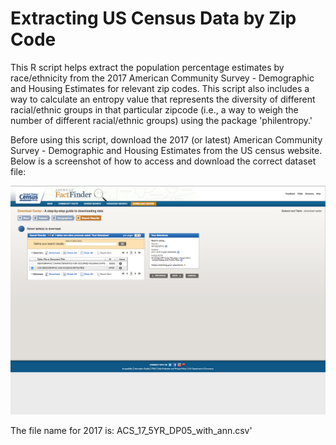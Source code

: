 # Extracting US Census Data by Zip Code

This R script helps extract the population percentage estimates by race/ethnicity from the 2017 American Community Survey - Demographic and Housing Estimates for relevant zip codes. This script also includes a way to calculate an entropy value that represents the diversity of different racial/ethnic groups in that particular zipcode (i.e., a way to weigh the number of different racial/ethnic groups) using the package 'philentropy.'

Before using this script, download the 2017 (or latest) American Community Survey - Demographic and Housing Estimates from the US census website. Below is a screenshot of how to access and download the correct dataset file:

![ACS_screenshot](ACS_dataset_extraction_screenshot.png)

The file name for 2017 is: ACS_17_5YR_DP05_with_ann.csv'
